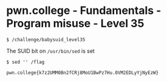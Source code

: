 # pwn.college - Fundamentals - Program misuse - Level 35
```
$ /challenge/babysuid_level35
```
The SUID bit on `/usr/bin/sed` is set
```
$ sed '' /flag
```
`pwn.college{k7z2UMM0Bn2fCRj8MoU1BwPz7Hu.0VM2EDLyYjNyEzW}`